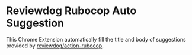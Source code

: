 # Reviewdog Rubocop Auto Suggestion

This Chrome Extension automatically fill the title and body of suggestions provided by [reviewdog/action-rubocop](https://github.com/reviewdog/action-rubocop).
